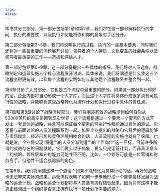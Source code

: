 ```yaml
---
tags: 
alias:
---
```


本书共分三部分，第一部分包括第1章和第2章，我们将在这一部分解释执行的学问、执行的重要性，以及执行如何能将你和你的竞争对手区分开。

第二部分包括第3~5章，我们将说明执行的过程、执行的一些基本要素，同时我们还将对一些最重要的问题展开讨论：领导者的个人特质、文化变革的社会条件以及领导者最重要的工作——选拔和评估人才。

第三部分包括第6~9章，这一部分将提出一些具体的指导。我们将对人员选育、战略制定和运营实施三个核心流程展开讨论。具体来说，我们将阐述是什么使这三个流程变得更有效，以及每个流程的实践如何与其他两个流程联系并整合到一起。

第6章讨论了人员部分，它也是三个流程中最重要的部分，如果这一部分执行得好的话，企业内部将自动形成一个人才库，而且这个人才库将具体形成很多具有可执行性的战略，并能够将这些战略转化为操作计划和执行过程中具体的责任点。

第7章和第8章讨论了战略流程部分。我们将阐述有效的战略规划如何将你从50000英尺的高空带回到现实世界：这个流程是通过一个要素一个要素的方式开发出一套具体的战略，并且可以保证每个要素的可执行性都能通过具体的测试。它还将与前面讨论的人员流程联系到一起。如果企业提出的战略和它背后的逻辑能够与市场现实、经济形势和竞争环境相吻合的话，人员流程的实施也就有了保障。也就是说，企业将实现“将适当的人员分派到适当的工作岗位”这一目标。目前许多所谓的战略存在的问题就是，它们要么过于抽象，要么只是运营计划，而非真正意义上的战略。领导层和它的能力可能并不匹配，比如，一位领导可能是一位营销和财务高手，但他并不适合战略家的角色。

在第9章，我们将阐述这样一个道理：如果不能转化为具体行动的话，再好的战略也无法带来实际的成果。运营流程表明了如何一步步地形成一个能够最终发展为战略的运营计划。战略和运营计划都将与人员选育流程结合起来，因为只有这样才能真正检测出一个组织是否真正拥有执行一项计划所需要的能力。

